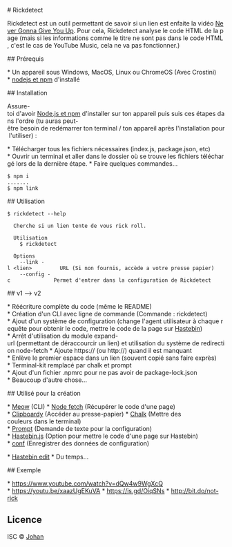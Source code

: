 # Rickdetect

Rickdetect est un outil permettant de savoir si un lien est enfaite la vidéo [Never Gonna Give You Up](https://www.youtube.com/watch?v=dQw4w9WgXcQ). Pour cela, Rickdetect analyse le code HTML de la page (mais si les informations comme le titre ne sont pas dans le code HTML, c'est le cas de YouTube Music, cela ne va pas fonctionner.)

## Prérequis

* Un appareil sous Windows, MacOS, Linux ou ChromeOS (Avec Crostini)
* [nodejs et npm](https://nodejs.org) d'installé


## Installation

Assure-toi d'avoir [Node.js et npm](https://nodejs.org) d'installer sur ton appareil puis suis ces étapes dans l'ordre (tu auras peut-être besoin de redémarrer ton terminal / ton appareil après l'installation pour l'utiliser) :

* Télécharger tous les fichiers nécessaires (index.js, package.json, etc)
* Ouvrir un terminal et aller dans le dossier où se trouve les fichiers téléchargé lors de la dernière étape.
* Faire quelques commandes...
```
$ npm i
.......
$ npm link
```


## Utilisation

```
$ rickdetect --help

  Cherche si un lien tente de vous rick roll.

  Utilisation
    $ rickdetect

  Options
    --link -l <lien>         URL (Si non fournis, accède a votre presse papier)
    --config -c              Permet d'entrer dans la configuration de Rickdetect
```


## v1 --> v2

* Réécriture complète du code (même le README)
* Création d'un CLI avec ligne de commande (Commande : rickdetect)
* Ajout d'un système de configuration (change l'agent utilisateur à chaque requête pour obtenir le code, mettre le code de la page sur [Hastebin](https://hasteb.herokuapp.com))
* Arrêt d'utilisation du module expand-url (permettant de déraccourcir un lien) et utilisation du système de redirection node-fetch
* Ajoute https:// (ou http://) quand il est manquant
* Enlève le premier espace dans un lien (souvent copié sans faire exprès)
* Terminal-kit remplacé par chalk et prompt
* Ajout d'un fichier .npmrc pour ne pas avoir de package-lock.json
* Beaucoup d'autre chose...

## Utilisé pour la création

* [Meow](https://www.npmjs.com/package/meow) (CLI)
* [Node fetch](https://www.npmjs.com/package/node-fetch) (Récupérer le code d'une page)
* [Clipboardy](https://www.npmjs.com/package/clipboardy) (Accéder au presse-papier)
* [Chalk](https://www.npmjs.com/package/chalk) (Mettre des couleurs dans le terminal)
* [Prompt](https://www.npmjs.com/package/prompt) (Demande de texte pour la configuration)
* [Hastebin.js](https://www.npmjs.com/package/hastebin.js) (Option pour mettre le code d'une page sur Hastebin)
* [conf](https://www.npmjs.com/package/conf) (Enregistrer des données de configuration)

* [Hastebin edit](https://hasteb.herokuapp.com)
* Du temps...


## Exemple

* https://www.youtube.com/watch?v=dQw4w9WgXcQ
* https://youtu.be/xaazUgEKuVA
* https://is.gd/OiqSNs
* http://bit.do/not-rick

## Licence

ISC © [Johan](https://johan-perso.glitch.me)
